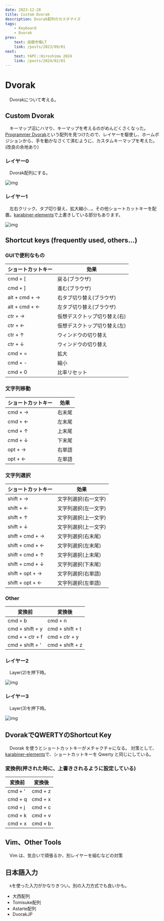 ```yaml
---
date: 2023-12-28
title: Custom Dvorak
description: Dvorak配列のカスタマイズ
tags: 
    - Keyboard
    - Dvorak
prev: 
    text: 函館市電LT
    link: /posts/2023/09/01
next:
    text: YAPC::Hiroshima 2024
    link: /posts/2024/02/01
---
```


# Dvorak
&emsp;Dvorakについて考える。

## Custom Dvorak
&emsp;キーマップ沼にハマり、キーマップを考えるのがめんどくさくなった。[Programmer Dvorak](https://www.kaufmann.no/roland/dvorak/)という配列を見つけたので、レイヤーを駆使し、ホームポジションから、手を動かなさくて済むように、カスタムキーマップを考えた。(改良の余地あり)

### レイヤー0
&emsp;Dvorak配列にする。

![img](../03/img/01.png)

### レイヤー1
&emsp;左右クリック、タブ切り替え、拡大縮小...。その他ショートカットキーを配置。[karabiner-elements](https://karabiner-elements.pqrs.org/)で上書きしている部分もあります。

![img](../03/img/02.png)

## Shortcut keys (frequently used, others...)

### GUIで便利なもの
|ショートカットキー|効果|
|---|---|
|cmd + [|戻る(ブラウザ)|
|cmd + ]|進む(ブラウザ)|
|alt + cmd + →|右タブ切り替え(ブラウザ)|
|alt + cmd + ←|左タブ切り替え(ブラウザ)|
|ctr + →|仮想デスクトップ切り替え(右)|
|ctr + ←|仮想デスクトップ切り替え(左)|
|ctr + ↑|ウィンドウの切り替え|
|ctr + ↓|ウィンドウの切り替え|
|cmd + =|拡大|
|cmd + -|縮小|
|cmd + 0|比率リセット|

### 文字列移動
|ショートカットキー|効果|
|---|---|
|cmd + →|右末尾|
|cmd + ←|左末尾|
|cmd + ↑|上末尾|
|cmd + ↓|下末尾|
|opt + →|右単語|
|opt + ←|左単語|

### 文字列選択
|ショートカットキー|効果|
|---|---|
|shift + →|文字列選択(右一文字)|
|shift + ←|文字列選択(左一文字)|
|shift + ↑|文字列選択(上一文字)|
|shift + ↓|文字列選択(上一文字)|
|shift + cmd + →|文字列選択(右末尾)|
|shift + cmd + ←|文字列選択(左末尾)|
|shift + cmd + ↑|文字列選択(上末尾)|
|shift + cmd + ↓|文字列選択(下末尾)|
|shift + opt + →|文字列選択(右単語)|
|shift + opt + ←|文字列選択(左単語)|

### Other

|変換前|変換後|
|---|---|
|cmd + b|cmd + n|
|cmd + shift + y |cmd + shift + t|
|cmd + + ctr + f|cmd + ctr + y|
|cmd + shift + '|cmd + shift + z|

### レイヤー2
&emsp;Layer(2)を押下時。

![img](../03/img/03.png)

### レイヤー3
&emsp;Layer(3)を押下時。

![img](../03/img/04.png)

## DvorakでQWERTYのShortcut Key
&emsp;Dvorak を使うとショートカットキーがメチャクチャになる。
対策として、[karabiner-elements](https://karabiner-elements.pqrs.org/)で、ショートカットキーを Qwerty と同じにしている。

### 変換例(押された時に、上書きされるように設定している)

|変換前|変換後|
|---|---|
|cmd + '|cmd + z|
|cmd + q|cmd + x|
|cmd + j|cmd + c|
|cmd + k|cmd + v|
|cmd + x|cmd + b|

## Vim、Other Tools
&emsp;Vim は、気合いで頑張るか、別レイヤーを組むなどの対策

## 日本語入力
&emsp;`k`を使った入力がかなりきつい。別の入力方式でも良いかも。

- 大西配列
- Tomisuke配列
- Astarte配列
- DvorakJP